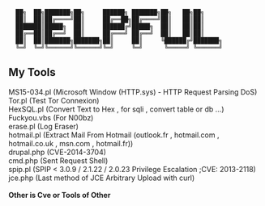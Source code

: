 
      ██╗  ██╗███████╗██╗     ██████╗ ███████╗██╗   ██╗██╗     
      ██║  ██║██╔════╝██║     ██╔══██╗██╔════╝██║   ██║██║     
      ███████║█████╗  ██║     ██████╔╝█████╗  ██║   ██║██║     
      ██╔══██║██╔══╝  ██║     ██╔═══╝ ██╔══╝  ██║   ██║██║     
      ██║  ██║███████╗███████╗██║     ██║     ╚██████╔╝███████╗
      ╚═╝  ╚═╝╚══════╝╚══════╝╚═╝     ╚═╝      ╚═════╝ ╚══════╝
      
<h2>  My Tools </h2> 
MS15-034.pl (Microsoft Window (HTTP.sys) - HTTP Request Parsing DoS)<br>
Tor.pl (Test Tor Connexion) <br>
HexSQL.pl (Convert Text to Hex , for sqli , convert table or db ...)<br>
Fuckyou.vbs (For N00bz)<br>
erase.pl (Log Eraser) <br>
hotmail.pl (Extract Mail From Hotmail (outlook.fr , hotmail.com , hotmail.co.uk , msn.com , hotmail.fr))<br>
drupal.php (CVE-2014-3704)<br>
cmd.php (Sent Request Shell) <br>
spip.pl (SPIP < 3.0.9 / 2.1.22 / 2.0.23 Privilege Escalation ;CVE: 2013-2118)<br>
jce.php (Last method of JCE Arbitrary Upload with curl)<br><br>
<strong>Other is Cve or Tools of Other</strong>
 
